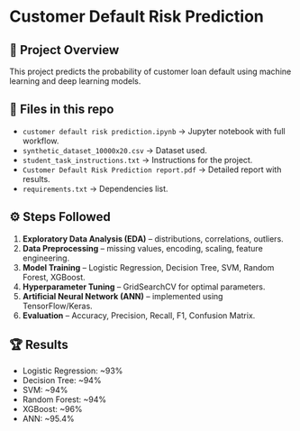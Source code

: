 # Customer Default Risk Prediction

## 📌 Project Overview
This project predicts the probability of customer loan default using machine learning and deep learning models.

## 📂 Files in this repo
- `customer default risk prediction.ipynb` → Jupyter notebook with full workflow.
- `synthetic_dataset_10000x20.csv` → Dataset used.
- `student_task_instructions.txt` → Instructions for the project.
- `Customer Default Risk Prediction report.pdf` → Detailed report with results.
- `requirements.txt` → Dependencies list.

## ⚙️ Steps Followed
1. **Exploratory Data Analysis (EDA)** – distributions, correlations, outliers.
2. **Data Preprocessing** – missing values, encoding, scaling, feature engineering.
3. **Model Training** – Logistic Regression, Decision Tree, SVM, Random Forest, XGBoost.
4. **Hyperparameter Tuning** – GridSearchCV for optimal parameters.
5. **Artificial Neural Network (ANN)** – implemented using TensorFlow/Keras.
6. **Evaluation** – Accuracy, Precision, Recall, F1, Confusion Matrix.

## 🏆 Results
- Logistic Regression: ~93%  
- Decision Tree: ~94%  
- SVM: ~94%  
- Random Forest: ~94%  
- XGBoost: ~96%  
- ANN: ~95.4%  


